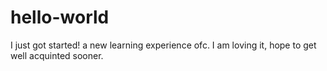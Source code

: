 # hello-world
I just got started! a new learning experience ofc.
I am loving it, hope to get well acquinted sooner.
